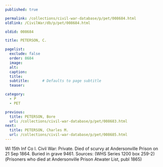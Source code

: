 ```yaml
---
published: true

permalink: /collections/civil-war-database/p/pet/008684.html
oldlink: /CivilWar/db/p/pet/008684.html

oldid: 008684

title: PETERSON, C.

pagelist:
  exclude: false
  order: 8684
  image: 
  alt:
  caption:
  title:
  subtitle:      # Defaults to page subtitle
  teaser:

category: 
  - P 
  - PET

previous:
  title: PETERSON, Bore
  url: /collections/civil-war-database/p/pet/008683.html  
next:
  title: PETERSON, Charles M.
  url: /collections/civil-war-database/p/pet/008685.html   
---
```

WI 15th Inf Co I. Civil War: Private. Died of scurvy at Andersonville Prison on 21 Sep 1864. Buried in grave 9461. Sources: (WHS Series 1200 box 259-2) (&#147;Prisoners who died at Andersonville Prison&#148; Atwater List, publ 1865)